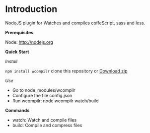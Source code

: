**Introduction**
===========

NodeJS plugin for Watches and compiles coffeScript, sass and less.


**Prerequisites**

Node: http://nodejs.org


**Quick Start**

*Install*

`npm install wcompilr`
clone this repository or
[Download zip](https://github.com/PauloMartins/wcompilr/archive/master.zip)

*Use*

- Go to node_modules/wcompilr
- Configure the file config.json
- Run wcompilr: node wcompilr watch/build


**Commands**

- watch: Watch and compile files
- build: Compile and compress files
